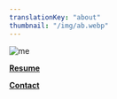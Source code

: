 ```yaml
---
translationKey: "about"
thumbnail: "/img/ab.webp"
---
```


<div class="about-links">

![me](/img/ab.webp#center)

**[Resume](/img/resume.pdf)**

**[Contact](mailto:jbeili.amer@gmail.com)**

</div>